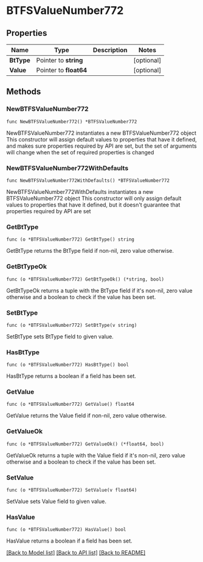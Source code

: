 # BTFSValueNumber772

## Properties

Name | Type | Description | Notes
------------ | ------------- | ------------- | -------------
**BtType** | Pointer to **string** |  | [optional] 
**Value** | Pointer to **float64** |  | [optional] 

## Methods

### NewBTFSValueNumber772

`func NewBTFSValueNumber772() *BTFSValueNumber772`

NewBTFSValueNumber772 instantiates a new BTFSValueNumber772 object
This constructor will assign default values to properties that have it defined,
and makes sure properties required by API are set, but the set of arguments
will change when the set of required properties is changed

### NewBTFSValueNumber772WithDefaults

`func NewBTFSValueNumber772WithDefaults() *BTFSValueNumber772`

NewBTFSValueNumber772WithDefaults instantiates a new BTFSValueNumber772 object
This constructor will only assign default values to properties that have it defined,
but it doesn't guarantee that properties required by API are set

### GetBtType

`func (o *BTFSValueNumber772) GetBtType() string`

GetBtType returns the BtType field if non-nil, zero value otherwise.

### GetBtTypeOk

`func (o *BTFSValueNumber772) GetBtTypeOk() (*string, bool)`

GetBtTypeOk returns a tuple with the BtType field if it's non-nil, zero value otherwise
and a boolean to check if the value has been set.

### SetBtType

`func (o *BTFSValueNumber772) SetBtType(v string)`

SetBtType sets BtType field to given value.

### HasBtType

`func (o *BTFSValueNumber772) HasBtType() bool`

HasBtType returns a boolean if a field has been set.

### GetValue

`func (o *BTFSValueNumber772) GetValue() float64`

GetValue returns the Value field if non-nil, zero value otherwise.

### GetValueOk

`func (o *BTFSValueNumber772) GetValueOk() (*float64, bool)`

GetValueOk returns a tuple with the Value field if it's non-nil, zero value otherwise
and a boolean to check if the value has been set.

### SetValue

`func (o *BTFSValueNumber772) SetValue(v float64)`

SetValue sets Value field to given value.

### HasValue

`func (o *BTFSValueNumber772) HasValue() bool`

HasValue returns a boolean if a field has been set.


[[Back to Model list]](../README.md#documentation-for-models) [[Back to API list]](../README.md#documentation-for-api-endpoints) [[Back to README]](../README.md)



